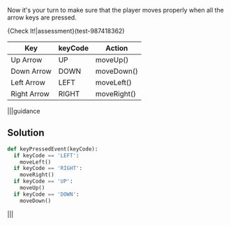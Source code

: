 Now it's your turn to make sure that the player moves properly when all the arrow keys are pressed.

{Check It!|assessment}(test-987418362)

| Key | keyCode | Action
|-|-|-|
| Up Arrow | UP | moveUp() |
| Down Arrow | DOWN | moveDown() |
| Left Arrow | LEFT | moveLeft() |
| Right Arrow | RIGHT | moveRight() |

|||guidance
## Solution

```python
def keyPressedEvent(keyCode):
  if keyCode == 'LEFT':
    moveLeft()
  if keyCode == 'RIGHT':
    moveRight()
  if keyCode == 'UP':
    moveUp()
  if keyCode == 'DOWN':
    moveDown()
```

|||
